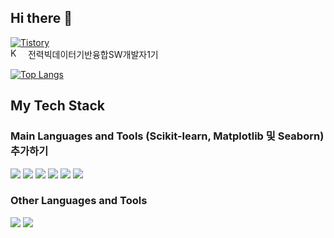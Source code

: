 ## Hi there 👋
<a href="https://y000.tistory.com" target="_blank"><img alt="Tistory" src ="https://img.shields.io/badge/Tistory-white.svg?&style=for-the-badge"/></a> <br>
<img alt="KEPCO" src="https://i.namu.wiki/i/h3DDfMnNuB_zKyrAmq57oQjqO9kuJStxV_4IRPpGORD8PZW6-sy1iHJxijbX4YuB_XtNUJj7qoSol3_P9DRFull8c_fx7Evj9BKIA29daOu_JIfEM5mecPZTkfTebLrVv1Ay3SlvBFpzJ9DHXQvWBA.svg" style="height: 16px; margin-right: 8px;">
전력빅데이터기반융합SW개발자1기

[![Top Langs](https://github-readme-stats.vercel.app/api/top-langs/?username=YooooSW&langs_count=5&layout=compact&theme=dark)](https://github.com/YooooSW)

<!--
**YooooSW/YooooSW** is a ✨ _special_ ✨ repository because its README.md (this file) appears on your GitHub profile.

Here are some ideas to get you started:

- 🔭 I’m currently working on ...
- 🌱 I’m currently learning ...
- 👯 I’m looking to collaborate on ...
- 🤔 I’m looking for help with ...
- 💬 Ask me about ...
- 📫 How to reach me: ...
- 😄 Pronouns: ...
- ⚡ Fun fact: ...
-->

## My Tech Stack
### Main Languages and Tools (Scikit-learn, Matplotlib 및 Seaborn) 추가하기
<img src="https://img.shields.io/badge/Python-3776AB?style=for-the-badge&logo=Python&logoColor=white"/>
<img src="https://img.shields.io/badge/SQL-4479A1?style=for-the-badge&logo=MySQL&logoColor=white"/>
<img src="https://img.shields.io/badge/Pandas-150458?style=for-the-badge&logo=pandas&logoColor=white"/>
<img src="https://img.shields.io/badge/NumPy-013243?style=for-the-badge&logo=NumPy&logoColor=white"/>
<img src="https://img.shields.io/badge/Jupyter-F37626?style=for-the-badge&logo=Jupyter&logoColor=white"/>
<img src="https://img.shields.io/badge/GitHub-181717?style=for-the-badge&logo=GitHub&logoColor=white"/>

### Other Languages and Tools
<img src="https://img.shields.io/badge/JavaScript-F7DF1E?style=for-the-badge&logo=JavaScript&logoColor=black"/>
<img src="https://img.shields.io/badge/Django-092E20?style=for-the-badge&logo=Django&logoColor=white"/>
